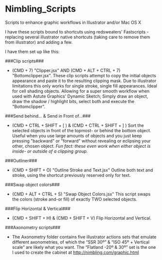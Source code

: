 Nimbling_Scripts
================

Scripts to enhance graphic workflows in Illustrator and/or Mac OS X

I have these scripts bound to shortcuts using redsweaters' Fastscripts - replacing several illustrator native shortcuts (taking care to remove them from illustrator) and adding a few.

I have them set up like this:

###Clip scripts###
* (CMD + 7) "Clipper.jsx" AND (CMD + ALT + CTRL + 7) "Bottomclipper.jsx".
These clip scripts attempt to copy the initial objects appearance and paste it to the resulting clipping mask. Due to illustrator limitations this only works for single stroke, single fill appearances.
Ideal for cell shading objects. Allowing for a super smooth workflow when used with Astute Graphics' Dynamic Sketch; Simply draw an object, draw the shadow / highlight bits, select both and execute the "Bottomclipper".

###Send behind… & Send in Front of…###
* (CMD + CTRL + SHIFT + [ ) & (CMD + CTRL + SHIFT + ] )
Sort the selected objects in front of the topmost- or behind the bottom object. Useful when you use large amounts of objects and you just keep pressing "backward" or "forward" without revealing or eclipsing your other, chosen object.
*Fun fact: these even work when either object is inside- or outside of a clipping group.*

###Outliner###
* (CMD + SHIFT + O) "Outline Stroke and Text.jsx"
Outline both text and stroke, using the shortcut previously reserved only for text.

###Swap object colors###
* (CMD + ALT + CTRL + S) "Swap Object Colors.jsx"
This script swaps the colors (stroke and-or fill) of exactly TWO selected objects.

###Flip Horizontal & Vertical###
* (CMD + SHIFT + H) & (CMD + SHIFT + V)
Flip Horizontal and Vertical.

###Axonometry scripts###
* The Axonometry folder contains five illustrator actions sets that emulate different axonometries,
of which the “SSR 30º” & “ISO 45º + Vertical scale” are likely what you want.
The “Flatland -20º & 30º” set is the one I used to create the cabinet
at http://nimbling.com/graphic.html
